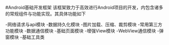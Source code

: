 #Android基础开发框架
该框架致力于高效进行Android项目的开发，内包含诸多的常规组件与功能实现。其具体功能如下

-网络请求与api模块
-数据持久化模块
-图片加载、压缩、裁剪模块
-常用第三方功能模块
-数据通信模块
-基础页面模块
-增强View模块
-WebView通信模块
-弹窗模块
-基础工具类
